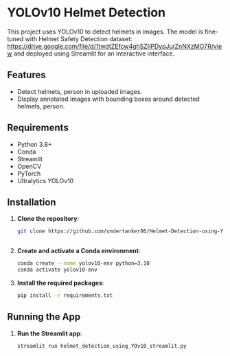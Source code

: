 # YOLOv10 Helmet Detection

This project uses YOLOv10 to detect helmets in images. The model is fine-tuned with Helmet Safety Detection dataset: https://drive.google.com/file/d/1twdtZEfcw4ghSZIiPDypJurZnNXzMO7R/view and deployed using Streamlit for an interactive interface.

## Features

- Detect helmets, person in uploaded images.
- Display annotated images with bounding boxes around detected helmets, person.

## Requirements

- Python 3.8+
- Conda
- Streamlit
- OpenCV
- PyTorch
- Ultralytics YOLOv10

## Installation

1. **Clone the repository**:
   ```sh
   git clone https://github.com/undertanker86/Helmet-Detection-using-YOLOv10.git
  
2. **Create and activate a Conda environment**:
     ```sh
     conda create --name yolov10-env python=3.10
     conda activate yolov10-env

3. **Install the required packages**:
   ```sh
   pip install -r requirements.txt
   
## Running the App

 1. **Run the Streamlit app**:
    ```sh
    streamlit run helmet_detection_using_YOv10_streamlit.py
